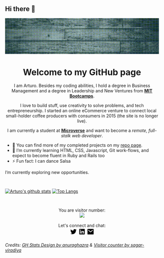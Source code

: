 ## Hi there 👋

![banner](./images/Welcome.gif)

<h1 align="center">Welcome to my GitHub page</h1>

<div align="center">
  I am Arturo. Besides my coding abilities, I hold a degree in Business Management and a degree in Leadership and New Ventures from <strong><a           href="https://bootcamps.mit.edu/">MIT Bootcamps</a></strong>.

  I love to build stuff, use creativity to solve problems, and tech entrepreneurship. I started an online eCommerce venture to connect local small-holder coffee producers with consumers in 2015 (the site is no longer live).

   I am currently a student at <a href="https://www.microverse.org/"><strong>Microverse</strong></a> and want to become a <em>remote, full-stalk web developer</em>.</div>

- 🔭 You can find more of my completed projects on my [repo page](https://github.com/StarSheriff2?tab=repositories).
- 🌱 I’m currently learning HTML, CSS, Javascript, Git work-flows, and expect to become fluent in Ruby and Rails too
- ⚡ Fun fact: I can dance Salsa

I’m currently exploring new opportunities.

<br>

[![Arturo's github stats](https://github-readme-stats.vercel.app/api?username=StarSheriff2&count_private=true&show_icons=true&theme=synthwave)](https://github.com/anuraghazra/github-readme-stats)
[![Top Langs](https://github-readme-stats.vercel.app/api/top-langs/?username=StarSheriff2&layout=compact)](https://github.com/anuraghazra/github-readme-stats)

<br>

<p align="center"> 
  You are visitor number: <br>
  <img src="https://profile-counter.glitch.me/StarSheriff2/count.svg" />
</p>

<div align="center">Let's connect and chat:<br>
  <a href="https://twitter.com/Turo_83"><img src="images/twitter-fill.png"></a>&nbsp;<a href="https://www.linkedin.com/in/carlosalvarezveroy/"><img src="images/linkedin-box-fill.png"></a>&nbsp;<a href="mailto:<nowiki>arturo.coder2020@gmail.com?subject="Hi"><img src="images/mail-fill.png"></a></div>

###### Credits: [GH Stats Design by anuraghazra](https://github.com/anuraghazra) & [Visitor counter by sagar-viradiya](https://github.com/sagar-viradiya)

